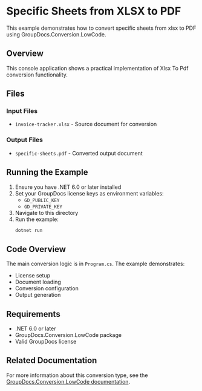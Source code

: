 # Specific Sheets from XLSX to PDF

This example demonstrates how to convert specific sheets from xlsx to PDF using GroupDocs.Conversion.LowCode.

## Overview

This console application shows a practical implementation of Xlsx To Pdf conversion functionality.

## Files

### Input Files
- `invoice-tracker.xlsx` - Source document for conversion

### Output Files
- `specific-sheets.pdf` - Converted output document

## Running the Example

1. Ensure you have .NET 6.0 or later installed
2. Set your GroupDocs license keys as environment variables:
   - `GD_PUBLIC_KEY`
   - `GD_PRIVATE_KEY`
3. Navigate to this directory
4. Run the example:
   ```bash
   dotnet run
   ```

## Code Overview

The main conversion logic is in `Program.cs`. The example demonstrates:
- License setup
- Document loading
- Conversion configuration
- Output generation

## Requirements

- .NET 6.0 or later
- GroupDocs.Conversion.LowCode package
- Valid GroupDocs license

## Related Documentation

For more information about this conversion type, see the [GroupDocs.Conversion.LowCode documentation](https://docs.groupdocs.net/conversion/developer-guide/using-xlsx-to-pdf-converter/).
